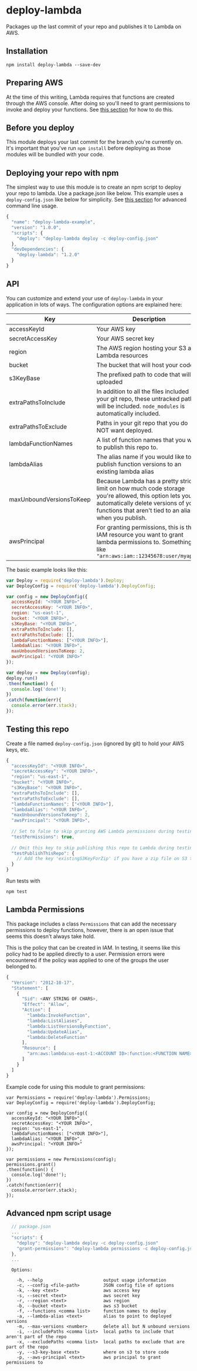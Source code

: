 # deploy-lambda
Packages up the last commit of your repo and publishes it to Lambda on AWS. 

## Installation
```
npm install deploy-lambda --save-dev
```

## Preparing AWS
At the time of this writing, Lambda requires that functions are created through the AWS console. After doing so you'll need to grant permissions to invoke and deploy your functions. See [this section](#lambda-permissions) for how to do this.

## Before you deploy
This module deploys your last commit for the branch you're currently on. It's important that you've run `npm install` before deploying as those modules will be bundled with your code.

## Deploying your repo with npm
The simplest way to use this module is to create an npm script to deploy your repo to lambda. Use a package.json like below. This example uses a `deploy-config.json` like below for simplicity. See [this section](#advanced-npm-script-usage) for advanced command line usage.
```javascript
{
  "name": "deploy-lambda-example",
  "version": "1.0.0",
  "scripts": {
    "deploy": "deploy-lambda deploy -c deploy-config.json"
  },
  "devDependencies": {
    "deploy-lambda": "1.2.0"
  }
}
```

## API
You can customize and extend your use of `deploy-lambda` in your application in lots of ways. The configuration options are explained here:


Key | Description
--- | ---
accessKeyId | Your AWS key
secretAccessKey | Your AWS secret key
region | The AWS region hosting your S3 and Lambda resources
bucket | The bucket that will host your code
s3KeyBase | The prefixed path to code that will be uploaded
extraPathsToInclude | In addition to all the files included in your git repo, these untracked paths will be included. `node_modules` is automatically included.
extraPathsToExclude | Paths in your git repo that you do NOT want deployed.
lambdaFunctionNames | A list of function names that you want to publish this repo to.
lambdaAlias | The alias name if you would like to publish function versions to an existing lambda alias
maxUnboundVersionsToKeep | Because Lambda has a pretty strict limit on how much code storage you're allowed, this option lets you automatically delete versions of your functions that aren't tied to an alias when you publish.
awsPrincipal | For granting permissions, this is the IAM resource you want to grant lambda permissions to. Something like `"arn:aws:iam::12345678:user/myapp",`

The basic example looks like this:
```javascript
var Deploy = require('deploy-lambda').Deploy;
var DeployConfig = require('deploy-lambda').DeployConfig;

var config = new DeployConfig({
  accessKeyId: "<YOUR INFO>",
  secretAccessKey: "<YOUR INFO>",
  region: "us-east-1",
  bucket: "<YOUR INFO>",
  s3KeyBase: "<YOUR INFO>",
  extraPathsToInclude: [],
  extraPathsToExclude: [],
  lambdaFunctionNames: ["<YOUR INFO>"],
  lambdaAlias: "<YOUR INFO>",
  maxUnboundVersionsToKeep: 2,
  awsPrincipal: "<YOUR INFO>"
});

var deploy = new Deploy(config);
deploy.run()
.then(function() {
  console.log('done!');
})
.catch(function(err){
  console.error(err.stack);
});
```

## Testing this repo
Create a file named `deploy-config.json` (ignored by git) to hold your AWS keys, etc.
```javascript
{
  "accessKeyId": "<YOUR INFO>",
  "secretAccessKey": "<YOUR INFO>",
  "region": "us-east-1",
  "bucket": "<YOUR INFO>",
  "s3KeyBase": "<YOUR INFO>",
  "extraPathsToInclude": [],
  "extraPathsToExclude": [],
  "lambdaFunctionNames": ["<YOUR INFO>"],
  "lambdaAlias": "<YOUR INFO>",
  "maxUnboundVersionsToKeep": 2,
  "awsPrincipal": "<YOUR INFO>",
  
  // Set to false to skip granting AWS Lambda permissions during testing
  "testPermissions": true,
  
  // Omit this key to skip publishing this repo to Lambda during testing
  "testPublishThisRepo": {
    // Add the key 'existingS3KeyForZip' if you have a zip file on S3 to use instead of this repo
  }
}
```

Run tests with
```
npm test
```

## Lambda Permissions
This package includes a class `Permissions` that can add the necessary permissions to deploy functions, however, there is an open issue that seems this doesn't always take hold.

This is the policy that can be created in IAM. In testing, it seems like this policy had to be applied directly to a user. Permission errors were encountered if the policy was applied to one of the groups the user belonged to.
```javascript
{
  "Version": "2012-10-17",
  "Statement": [
    {
      "Sid": <ANY STRING OF CHARS>,
      "Effect": "Allow",
      "Action": [
        "lambda:InvokeFunction",
        "lambda:ListAliases",
        "lambda:ListVersionsByFunction",
        "lambda:UpdateAlias",
        "lambda:DeleteFunction"
      ],
      "Resource": [
        "arn:aws:lambda:us-east-1:<ACCOUNT ID>:function:<FUNCTION NAME>"
      ]
    }
  ]
}
```

Example code for using this module to grant permissions:
```
var Permissions = require('deploy-lambda').Permissions;
var DeployConfig = require('deploy-lambda').DeployConfig;

var config = new DeployConfig({
  accessKeyId: "<YOUR INFO>",
  secretAccessKey: "<YOUR INFO>",
  region: "us-east-1",
  lambdaFunctionNames: ["<YOUR INFO>"],
  lambdaAlias: "<YOUR INFO>",
  awsPrincipal: "<YOUR INFO>"
});

var permissions = new Permissions(config);
permissions.grant()
.then(function() {
  console.log('done!');
})
.catch(function(err){
  console.error(err.stack);
});
```

## Advanced npm script usage
```javascript
  // package.json
  ...
  "scripts": {
    "deploy": "deploy-lambda deploy -c deploy-config.json"
    "grant-permissions": "deploy-lambda permissions -c deploy-config.json"
  },
  ...
```
```
  Options:

    -h, --help                       output usage information
    -c, --config <file-path>         JSON config file of options
    -k, --key <text>                 aws access key
    -s, --secret <text>              aws secret key
    -r, --region <text>              aws region
    -b, --bucket <text>              aws s3 bucket
    -f, --functions <comma list>     function names to deploy
    -a, --lambda-alias <text>        alias to point to deployed versions
    -m, --max-versions <number>      delete all but N unbound versions
    -i, --includePaths <comma list>  local paths to include that aren't part of the repo
    -x, --excludePaths <comma list>  local paths to exclude that are part of the repo
    -y, --s3-key-base <text>         where on s3 to store code
    -p, --aws-principal <text>       aws principal to grant permissions to
```
